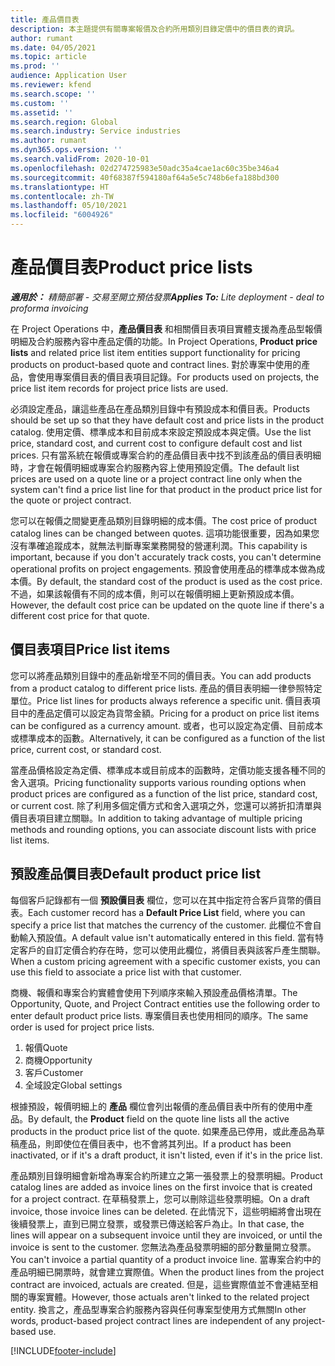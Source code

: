 ```yaml
---
title: 產品價目表
description: 本主題提供有關專案報價及合約所用類別目錄定價中的價目表的資訊。
author: rumant
ms.date: 04/05/2021
ms.topic: article
ms.prod: ''
audience: Application User
ms.reviewer: kfend
ms.search.scope: ''
ms.custom: ''
ms.assetid: ''
ms.search.region: Global
ms.search.industry: Service industries
ms.author: rumant
ms.dyn365.ops.version: ''
ms.search.validFrom: 2020-10-01
ms.openlocfilehash: 02d274725983e50adc35a4cae1ac60c35be346a4
ms.sourcegitcommit: 40f68387f594180af64a5e5c748b6efa188bd300
ms.translationtype: HT
ms.contentlocale: zh-TW
ms.lasthandoff: 05/10/2021
ms.locfileid: "6004926"
---
```

# <a name="product-price-lists"></a><span data-ttu-id="a10cd-103">產品價目表</span><span class="sxs-lookup"><span data-stu-id="a10cd-103">Product price lists</span></span>

<span data-ttu-id="a10cd-104">_**適用於：** 精簡部署 - 交易至開立預估發票_</span><span class="sxs-lookup"><span data-stu-id="a10cd-104">_**Applies To:** Lite deployment - deal to proforma invoicing_</span></span>

 <span data-ttu-id="a10cd-105">在 Project Operations 中，**產品價目表** 和相關價目表項目實體支援為產品型報價明細及合約服務內容中產品定價的功能。</span><span class="sxs-lookup"><span data-stu-id="a10cd-105">In Project Operations, **Product price lists** and related price list item entities support functionality for pricing products on product-based quote and contract lines.</span></span> <span data-ttu-id="a10cd-106">對於專案中使用的產品，會使用專案價目表的價目表項目記錄。</span><span class="sxs-lookup"><span data-stu-id="a10cd-106">For products used on projects, the price list item records for project price lists are used.</span></span> 

<span data-ttu-id="a10cd-107">必須設定產品，讓這些產品在產品類別目錄中有預設成本和價目表。</span><span class="sxs-lookup"><span data-stu-id="a10cd-107">Products should be set up so that they have default cost and price lists in the product catalog.</span></span> <span data-ttu-id="a10cd-108">使用定價、標準成本和目前成本來設定預設成本與定價。</span><span class="sxs-lookup"><span data-stu-id="a10cd-108">Use the list price, standard cost, and current cost to configure default cost and list prices.</span></span> <span data-ttu-id="a10cd-109">只有當系統在報價或專案合約的產品價目表中找不到該產品的價目表明細時，才會在報價明細或專案合約服務內容上使用預設定價。</span><span class="sxs-lookup"><span data-stu-id="a10cd-109">The default list prices are used on a quote line or a project contract line only when the system can't find a price list line for that product in the product price list for the quote or project contract.</span></span>

<span data-ttu-id="a10cd-110">您可以在報價之間變更產品類別目錄明細的成本價。</span><span class="sxs-lookup"><span data-stu-id="a10cd-110">The cost price of product catalog lines can be changed between quotes.</span></span> <span data-ttu-id="a10cd-111">這項功能很重要，因為如果您沒有準確追蹤成本，就無法判斷專案業務開發的營運利潤。</span><span class="sxs-lookup"><span data-stu-id="a10cd-111">This capability is important, because if you don't accurately track costs, you can't determine operational profits on project engagements.</span></span> <span data-ttu-id="a10cd-112">預設會使用產品的標準成本做為成本價。</span><span class="sxs-lookup"><span data-stu-id="a10cd-112">By default, the standard cost of the product is used as the cost price.</span></span> <span data-ttu-id="a10cd-113">不過，如果該報價有不同的成本價，則可以在報價明細上更新預設成本價。</span><span class="sxs-lookup"><span data-stu-id="a10cd-113">However, the default cost price can be updated on the quote line if there's a different cost price for that quote.</span></span>

## <a name="price-list-items"></a><span data-ttu-id="a10cd-114">價目表項目</span><span class="sxs-lookup"><span data-stu-id="a10cd-114">Price list items</span></span>

<span data-ttu-id="a10cd-115">您可以將產品類別目錄中的產品新增至不同的價目表。</span><span class="sxs-lookup"><span data-stu-id="a10cd-115">You can add products from a product catalog to different price lists.</span></span> <span data-ttu-id="a10cd-116">產品的價目表明細一律參照特定單位。</span><span class="sxs-lookup"><span data-stu-id="a10cd-116">Price list lines for products always reference a specific unit.</span></span> <span data-ttu-id="a10cd-117">價目表項目中的產品定價可以設定為貨幣金額。</span><span class="sxs-lookup"><span data-stu-id="a10cd-117">Pricing for a product on price list items can be configured as a currency amount.</span></span> <span data-ttu-id="a10cd-118">或者，也可以設定為定價、目前成本或標準成本的函數。</span><span class="sxs-lookup"><span data-stu-id="a10cd-118">Alternatively, it can be configured as a function of the list price, current cost, or standard cost.</span></span>

<span data-ttu-id="a10cd-119">當產品價格設定為定價、標準成本或目前成本的函數時，定價功能支援各種不同的舍入選項。</span><span class="sxs-lookup"><span data-stu-id="a10cd-119">Pricing functionality supports various rounding options when product prices are configured as a function of the list price, standard cost, or current cost.</span></span> <span data-ttu-id="a10cd-120">除了利用多個定價方式和舍入選項之外，您還可以將折扣清單與價目表項目建立關聯。</span><span class="sxs-lookup"><span data-stu-id="a10cd-120">In addition to taking advantage of multiple pricing methods and rounding options, you can associate discount lists with price list items.</span></span> 

 
## <a name="default-product-price-list"></a><span data-ttu-id="a10cd-121">預設產品價目表</span><span class="sxs-lookup"><span data-stu-id="a10cd-121">Default product price list</span></span>
<span data-ttu-id="a10cd-122">每個客戶記錄都有一個 **預設價目表** 欄位，您可以在其中指定符合客戶貨幣的價目表。</span><span class="sxs-lookup"><span data-stu-id="a10cd-122">Each customer record has a **Default Price List** field, where you can specify a price list that matches the currency of the customer.</span></span> <span data-ttu-id="a10cd-123">此欄位不會自動輸入預設值。</span><span class="sxs-lookup"><span data-stu-id="a10cd-123">A default value isn't automatically entered in this field.</span></span> <span data-ttu-id="a10cd-124">當有特定客戶的自訂定價合約存在時，您可以使用此欄位，將價目表與該客戶產生關聯。</span><span class="sxs-lookup"><span data-stu-id="a10cd-124">When a custom pricing agreement with a specific customer exists, you can use this field to associate a price list with that customer.</span></span>

<span data-ttu-id="a10cd-125">商機、報價和專案合約實體會使用下列順序來輸入預設產品價格清單。</span><span class="sxs-lookup"><span data-stu-id="a10cd-125">The Opportunity, Quote, and Project Contract entities use the following order to enter default product price lists.</span></span> <span data-ttu-id="a10cd-126">專案價目表也使用相同的順序。</span><span class="sxs-lookup"><span data-stu-id="a10cd-126">The same order is used for project price lists.</span></span>

1.  <span data-ttu-id="a10cd-127">報價</span><span class="sxs-lookup"><span data-stu-id="a10cd-127">Quote</span></span>
2.  <span data-ttu-id="a10cd-128">商機​​</span><span class="sxs-lookup"><span data-stu-id="a10cd-128">Opportunity</span></span>
3.  <span data-ttu-id="a10cd-129">客戶</span><span class="sxs-lookup"><span data-stu-id="a10cd-129">Customer</span></span>
4.  <span data-ttu-id="a10cd-130">全域設定</span><span class="sxs-lookup"><span data-stu-id="a10cd-130">Global settings</span></span> 

<span data-ttu-id="a10cd-131">根據預設，報價明細上的 **產品** 欄位會列出報價的產品價目表中所有的使用中產品。</span><span class="sxs-lookup"><span data-stu-id="a10cd-131">By default, the **Product** field on the quote line lists all the active products in the product price list of the quote.</span></span> <span data-ttu-id="a10cd-132">如果產品已停用，或此產品為草稿產品，則即使位在價目表中，也不會將其列出。</span><span class="sxs-lookup"><span data-stu-id="a10cd-132">If a product has been inactivated, or if it's a draft product, it isn't listed, even if it's in the price list.</span></span> 

<span data-ttu-id="a10cd-133">產品類別目錄明細會新增為專案合約所建立之第一張發票上的發票明細。</span><span class="sxs-lookup"><span data-stu-id="a10cd-133">Product catalog lines are added as invoice lines on the first invoice that is created for a project contract.</span></span> <span data-ttu-id="a10cd-134">在草稿發票上，您可以刪除這些發票明細。</span><span class="sxs-lookup"><span data-stu-id="a10cd-134">On a draft invoice, those invoice lines can be deleted.</span></span> <span data-ttu-id="a10cd-135">在此情況下，這些明細將會出現在後續發票上，直到已開立發票，或發票已傳送給客戶為止。</span><span class="sxs-lookup"><span data-stu-id="a10cd-135">In that case, the lines will appear on a subsequent invoice until they are invoiced, or until the invoice is sent to the customer.</span></span> <span data-ttu-id="a10cd-136">您無法為產品發票明細的部分數量開立發票。</span><span class="sxs-lookup"><span data-stu-id="a10cd-136">You can't invoice a partial quantity of a product invoice line.</span></span> <span data-ttu-id="a10cd-137">當專案合約中的產品明細已開票時，就會建立實際值。</span><span class="sxs-lookup"><span data-stu-id="a10cd-137">When the product lines from the project contract are invoiced, actuals are created.</span></span> <span data-ttu-id="a10cd-138">但是，這些實際值並不會連結至相關的專案實體。</span><span class="sxs-lookup"><span data-stu-id="a10cd-138">However, those actuals aren't linked to the related project entity.</span></span> <span data-ttu-id="a10cd-139">換言之，產品型專案合約服務內容與任何專案型使用方式無關</span><span class="sxs-lookup"><span data-stu-id="a10cd-139">In other words, product-based project contract lines are independent of any project-based use.</span></span> 


[!INCLUDE[footer-include](../includes/footer-banner.md)]
